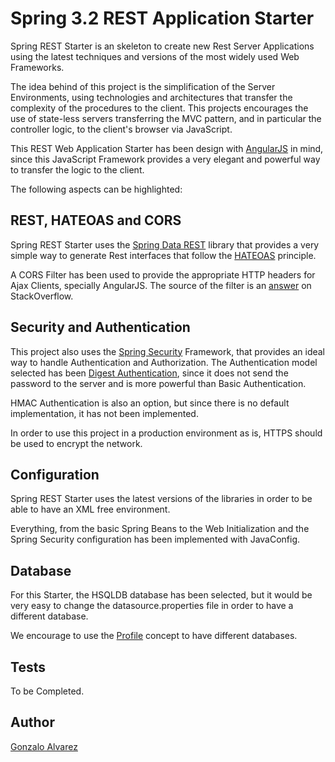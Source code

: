 Spring 3.2 REST Application Starter
==========================================

Spring REST Starter is an skeleton to create new Rest Server Applications 
using the latest techniques and versions of the most widely used Web Frameworks.

The idea behind of this project is  the simplification of the Server Environments, using
technologies and architectures that transfer the complexity of the procedures to the
client. This projects encourages the use of state-less servers transferring the MVC pattern,
and in particular the controller logic, to the client's browser via JavaScript.

This REST Web Application Starter has been design with [AngularJS](http://angularjs.org/) in mind, 
since this JavaScript Framework provides a very elegant and powerful way to transfer the logic
to the client.

The following aspects can be highlighted:

REST, HATEOAS and CORS
-------------------------------------------

Spring REST Starter uses the [Spring Data REST](http://www.springsource.org/spring-data/rest)
library that provides a very simple way to generate Rest interfaces that follow 
the [HATEOAS](http://en.wikipedia.org/wiki/HATEOAS) principle.

A CORS Filter has been used to provide the appropriate HTTP headers for Ajax Clients, specially AngularJS.
The source of the filter is 
an [answer](http://stackoverflow.com/questions/16190699/automatically-add-header-to-every-response) on StackOverflow.

Security and Authentication
-------------------------------------------

This project also uses the [Spring Security](http://static.springsource.org/spring-security/site/index.html) 
Framework, that provides an ideal way to handle Authentication and Authorization.
The Authentication model selected 
has been [Digest Authentication](http://en.wikipedia.org/wiki/Digest_access_authentication), since it 
does not send the password to the server and is more powerful than Basic Authentication.

HMAC Authentication is also an option, but since there is no default implementation, it has not been
implemented.

In order to use this project in a production environment as is, HTTPS should be used to encrypt the network.

Configuration
-------------------------------------------

Spring REST Starter uses the latest versions of the libraries in order to be able to have an XML free environment.

Everything, from the basic Spring Beans to the Web Initialization and the Spring Security configuration has
been implemented with JavaConfig.

Database
-------------------------------------------

For this Starter, the HSQLDB database has been selected, but it would be very easy to change the
datasource.properties file in order to have a different database.

We encourage to use the [Profile](http://blog.springsource.org/2011/02/14/spring-3-1-m1-introducing-profile/)
concept to have different databases.

Tests
-------------------------------------------

To be Completed.

Author
-------------------------------------------

[Gonzalo Alvarez](http://www.gonzaloalvarez.es) 

